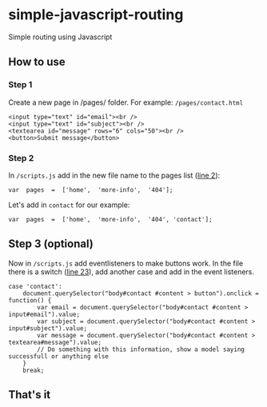 
# simple-javascript-routing
Simple routing using Javascript

## How to use
### Step 1
Create a new page in /pages/ folder. For example: `/pages/contact.html`

    <input type="text" id="email"><br />
    <input type="text" id="subject"><br />
    <textearea id="message" rows="6" cols="50"><br />
    <button>Submit message</button>

### Step 2
In `/scripts.js` add in the new file name to the pages list ([line 2](https://github.com/Hattorius/simple-javascript-routing/blob/main/scripts.js#L2)):

    var  pages  =  ['home',  'more-info',  '404'];
Let's add in `contact` for our example:

    var  pages  =  ['home',  'more-info',  '404', 'contact'];

## Step 3 (optional)
Now in `/scripts.js` add eventlisteners to make buttons work. In the file there is a switch ([line 23](https://github.com/Hattorius/simple-javascript-routing/blob/main/scripts.js#L23)), add another case and add in the event listeners.
 

    case 'contact':
	    document.querySelector("body#contact #content > button").onclick = function() {
		    var email = document.querySelector("body#contact #content > input#email").value;
		    var subject = document.querySelector("body#contact #content > input#subject").value;
		    var message = document.querySelector("body#contact #content > textearea#message").value;
		    // Do something with this information, show a model saying successfull or anything else
		}
		break;
	    
	    
	    
## That's it
